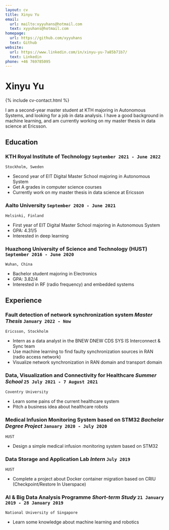 ```yaml
---
layout: cv
title: Xinyu Yu
email:
  url: mailto:xyyuhans@hotmail.com
  text: xyyuhans@hotmail.com
homepage:
  url: https://github.com/xyyuhans
  text: Github
website:
  url: https://www.linkedin.com/in/xinyu-yu-7a85b71b7/
  text: Linkedin
phone: +46 769785095
---
```


# **Xinyu Yu**

<!--
include contact information from the front matter
Supported arguments:
    - homepage: url, text
    - phone
    - email
-->

{% include cv-contact.html %}

I am a second-year master student at KTH majoring in Autonomous Systems, and looking for a job in data analysis. I have a good background in machine learning, and am currently working on my master thesis in data science at Ericsson.

## Education

### **KTH Royal Institute of Technology** `September 2021 - June 2022`

```
Stockholm, Sweden
```

- Second year of EIT Digital Master School majoring in Autonomous System
- Get A grades in computer science courses
- Currently work on my master thesis in data science at Ericsson
  
### **Aalto University** `September 2020 - June 2021`

```
Helsinki, Finland
```

- First year of EIT Digital Master School majoring in Autonomous System
- GPA: 4.31/5
- Interested in deep learning

### **Huazhong University of Science and Technology (HUST)** `September 2016 - June 2020`

```
Wuhan, China
```

- Bachelor student majoring in Electronics
- GPA: 3.82/4
- Interested in RF (radio frequency) and embedded systems

## Experience

### **Fault detection of network synchronization system** _Master Thesis_ `January 2022 - Now`

```
Ericsson, Stockholm
```

- Intern as a data analyst in the BNEW DNEW CDS SYS IS Interconnect & Sync team
- Use machine learning to find faulty synchronization sources in RAN (radio access network)
- Visualize network synchronization in RAN domain and transport domain

### **Data, Visualization and Connectivity for Healthcare** _Summer School_ `25 July 2021 - 7 August 2021`

```
Coventry University
```

- Learn some pains of the current healthcare system
- Pitch a business idea about healthcare robots

### **Medical Infusion Monitoring System based on STM32** _Bachelor Degree Project_ `January 2020 - July 2020`

```
HUST
```

- Design a simple medical infusion monitoring system based on STM32

### **Data Storage and Application Lab** _Intern_ `July 2019`

```
HUST
```

- Complete a project about Docker container migration based on CRIU (Checkpoint/Restore In Userspace)

### **AI & Big Data Analysis Programme** _Short-term Study_ `21 January 2019 - 28 January 2019`

```
National University of Singapore
```

- Learn some knowledge about machine learning and robotics

<!-- ### Footer

Last updated: May 2013 -->
